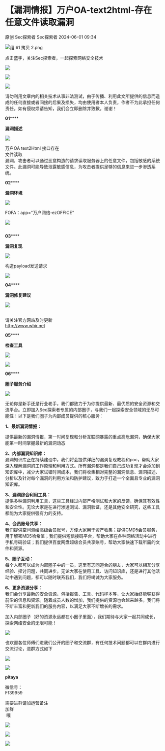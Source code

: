 #  【漏洞情报】万户OA-text2html-存在任意文件读取漏洞   
原创 Sec探索者  Sec探索者   2024-06-01 09:34  
  
![](https://mmbiz.qpic.cn/mmbiz_png/Melo944GVOJECe5vg2C5YWgpyo1D5bCkJrGicxw4mL5UYpL9RmBdKdft5iatHZicb4BrxO3ENyQOEVKKDeSwTG2Jw/640?wx_fmt=other&from=appmsg&tp=webp&wxfrom=5&wx_lazy=1&wx_co=1 "组 61 拷贝 2.png")  
  
点击蓝字，关注Sec探索者，一起探索网络安全技术  
  
  
![](https://mmbiz.qpic.cn/mmbiz_png/Melo944GVOJECe5vg2C5YWgpyo1D5bCkYN4sZibCVo6EFo0N9b7Kib4I4N6j6Y10tynLOdgov9ibUmaNwW5yeoCbQ/640?wx_fmt=other&from=appmsg&tp=webp&wxfrom=5&wx_lazy=1&wx_co=1 "")  
  
![](https://mmbiz.qpic.cn/mmbiz_png/Melo944GVOJECe5vg2C5YWgpyo1D5bCkhic5lbbPcpxTLtLccZ04WhwDotW7g2b3zBgZeS5uvFH4dxf0tj0Rutw/640?wx_fmt=other&from=appmsg&tp=webp&wxfrom=5&wx_lazy=1&wx_co=1 "")  
  
![](https://mmbiz.qpic.cn/mmbiz_png/Melo944GVOJECe5vg2C5YWgpyo1D5bCk524CiapZejYicic1Hf8LPt8qR893A3IP38J3NMmskDZjyqNkShewpibEfA/640?wx_fmt=other&from=appmsg&tp=webp&wxfrom=5&wx_lazy=1&wx_co=1 "")  
  
请勿利用文章内的相关技术从事非法测试，由于传播、利用此文所提供的信息而造成的任何直接或者间接的后果及损失，均由使用者本人负责，作者不为此承担任何责任。如有侵权烦请告知，我们会立即删除并致歉。谢谢！  
  
**01******  
  
**漏洞描述**  
  
![](https://mmbiz.qpic.cn/mmbiz_gif/Melo944GVOJECe5vg2C5YWgpyo1D5bCkEPVCSE8TicyQLuettC2pcGgfe3PY8L2lHia8ZWLcNr1Fz7p3pb69Voow/640?wx_fmt=gif&from=appmsg&tp=webp&wxfrom=5&wx_lazy=1 "")  
  
  
万户OA text2Html 接口存在  
文件读取  
漏洞，攻击者可以通过恶意构造的请求读取服务器上的任意文件，包括敏感的系统文件。此漏洞可能导致泄露敏感信息，为攻击者提供足够的信息来进一步渗透系统。  
  
  
**02******  
  
**漏洞环境**  
  
![](https://mmbiz.qpic.cn/mmbiz_gif/Melo944GVOJECe5vg2C5YWgpyo1D5bCkEPVCSE8TicyQLuettC2pcGgfe3PY8L2lHia8ZWLcNr1Fz7p3pb69Voow/640?wx_fmt=gif&from=appmsg&tp=webp&wxfrom=5&wx_lazy=1 "")  
  
  
  
FOFA：app="万户网络-ezOFFICE"  
  
![](https://mmbiz.qpic.cn/mmbiz_jpg/Melo944GVOIcQTVov5xaABqbMGwvAjFqwLicFHfyiav5jFasKV9Nibfuoc06dibFGSjUwvUy40MOm3sRXz4QAA8ntQ/640?wx_fmt=other&from=appmsg "")  
  
```
```  
  
**03******  
  
**漏洞复现**  
  
![](https://mmbiz.qpic.cn/mmbiz_gif/Melo944GVOJECe5vg2C5YWgpyo1D5bCkEPVCSE8TicyQLuettC2pcGgfe3PY8L2lHia8ZWLcNr1Fz7p3pb69Voow/640?wx_fmt=gif&from=appmsg&tp=webp&wxfrom=5&wx_lazy=1 "")  
  
  
构造payload发送请求  
  
![](https://mmbiz.qpic.cn/mmbiz_png/Melo944GVOIcQTVov5xaABqbMGwvAjFqSAlIWbAenmJEfnQBPNRicibGfont4d656noKJEVF8FS3Yjjpp9EibeZtA/640?wx_fmt=png&from=appmsg "")  
  
  
**04******  
  
**漏洞修复建议**  
  
![](https://mmbiz.qpic.cn/mmbiz_gif/Melo944GVOJECe5vg2C5YWgpyo1D5bCkEPVCSE8TicyQLuettC2pcGgfe3PY8L2lHia8ZWLcNr1Fz7p3pb69Voow/640?wx_fmt=gif&from=appmsg&tp=webp&wxfrom=5&wx_lazy=1 "")  
  
  
   
请关注官方网站及时更新  
http://www.whir.net  
  
  
**05******  
  
**检查工具**  
  
![](https://mmbiz.qpic.cn/mmbiz_gif/Melo944GVOJECe5vg2C5YWgpyo1D5bCkEPVCSE8TicyQLuettC2pcGgfe3PY8L2lHia8ZWLcNr1Fz7p3pb69Voow/640?wx_fmt=gif&from=appmsg&tp=webp&wxfrom=5&wx_lazy=1 "")  
  
  
![](https://mmbiz.qpic.cn/mmbiz_png/Melo944GVOIcQTVov5xaABqbMGwvAjFqD9nichvDicOBRyL5cJ0iaXx1AOwTzwtOcG2RXm5DVvKHiaoflOic7mmomzw/640?wx_fmt=png&from=appmsg "")  
  
  
**06******  
  
**圈子服务介绍**  
  
![](https://mmbiz.qpic.cn/mmbiz_gif/Melo944GVOJECe5vg2C5YWgpyo1D5bCkEPVCSE8TicyQLuettC2pcGgfe3PY8L2lHia8ZWLcNr1Fz7p3pb69Voow/640?wx_fmt=gif&from=appmsg&tp=webp&wxfrom=5&wx_lazy=1 "")  
  
  
无论你是新手还是行业老手，我们都致力于为你提供最新、最优质的安全资源和交流平台。立即加入Sec探索者专属的内部圈子，与我们一起探索安全领域的无尽可能性！以下是我们圈子为内部成员提供的核心服务：  
  
**1、最新漏洞情报：**  
  
提供最新的漏洞情报，第一时间复现和分析互联网暴露的重点高危漏洞，确保大家能第一时间掌握最新的漏洞动态  
  
**2、内部漏洞知识库：**  
漏洞知识库正在持续建设中，我们将会提供详细的漏洞复现教程和poc，帮助大家深入理解漏洞的工作原理和利用方式。所有漏洞都是我们自己成功复现才会添加到知识库中，减少大家试错时间成本，我们将收集相对完整的漏洞信息、漏洞描述、分析以及针对每个漏洞的利用方法和防护建议，致力于打造一个全面且专业的漏洞知识库。   
  
**3、漏洞综合利用工具：**  
提供多种漏洞利用工具，这些工具经过内部严格测试和大家的反馈，确保其有效性和安全性。无论大家是在进行渗透测试、漏洞验证，还是其他安全研究，这些工具都能为大家提供强有力的支持。  
  
**4、会员账号共享：**  
我们提供空间测绘高级会员账号，方便大家用于资产收集；提供CMD5会员服务，用于解密MD5哈希值；我们提供短信接码平台，帮助大家在各种网络活动中进行手机号码验证；我们提供百度网盘超级会员共享账号，帮助大家快速下载所需的文件和资源。  
  
**5、圈子互动：**  
每个人都可以成为内部圈子中的一员，这里有志同道合的朋友，大家可以相互分享经验、探讨问题，共同进步。无论大家在使用工具、访问知识库，还是进行其他活动中遇到问题，都可以随时联系我们，我们将竭诚为大家服务。  
  
**6、更多资源分享：**  
我们会分享最新的安全资源，包括报告、工具、代码样本等，让大家始终能够获得前沿的信息和资源。随着成员人数的增加，我们提供的资源也会越来越多。我们将不断丰富和更新我们的服务内容，以满足大家不断增长的需求。   
  
加入内部圈子（好的资源永远都在小圈子里面），我们期待与大家一起共同成长，探索网络安全的无限可能！   
  
![](https://mmbiz.qpic.cn/mmbiz_png/Melo944GVOJZUDB5jYwF0xYbdDUNSGMhTEW0yJr8VKyalq6lSoYZfb3ibTftMlDKegjb0mViajZTPINjicTXUcicDw/640?wx_fmt=png&from=appmsg "")  
  
  
  
也欢迎各位师傅们进我们公开的圈子和交流群，有任何技术问题都可以在群内进行交流讨论，进群方式如下  
  
![](https://mmbiz.qpic.cn/mmbiz_png/Melo944GVOIOyOhEZkrWlcianYlTNGEkfJEF11Yn0qaX7ZiaJb41nIVoBIRxkRbRZZKnibkOCtU3tz7rzKzhicWpibA/640?wx_fmt=other&from=appmsg&tp=webp&wxfrom=5&wx_lazy=1&wx_co=1 "")  
  
![](https://mmbiz.qpic.cn/mmbiz_jpg/Melo944GVOIoFwyAA0ACwDMtpMoricB1Kzzs8yibZoLEuzHJicbULwe1bsha86W6mr3D6XNcqzzkhMktNfY7CZNhg/640?wx_fmt=jpeg&from=appmsg "")  
  
**pitaya**  
  
  
微信号：  
Ff39959  
  
需要进群请加运营备注   
加群  
 哦  
  
![](https://mmbiz.qpic.cn/mmbiz_png/Melo944GVOIOyOhEZkrWlcianYlTNGEkfPibJvibwNCZnfziaYeyoC2cwp0lAyGv1WEYKHgNhp0JdCj6motcL74vtA/640?wx_fmt=other&from=appmsg&tp=webp&wxfrom=5&wx_lazy=1&wx_co=1 "")  
  
  
![](https://mmbiz.qpic.cn/mmbiz_jpg/Melo944GVOJZUDB5jYwF0xYbdDUNSGMhbDnLNDMByu32MO2Om0qgf77ctYPV4om7dMgk7pMU4gq9oFZibnbaG6w/640?wx_fmt=jpeg&from=appmsg "")  
  
  
  
![](https://mmbiz.qpic.cn/mmbiz_gif/Melo944GVOIOyOhEZkrWlcianYlTNGEkfxOuWBhteCiaRdaHtePHhJMovro0Xia8kibfibrTD6TZPkMibu0pzvicIzHLg/640?wx_fmt=gif&from=appmsg&tp=webp&wxfrom=5&wx_lazy=1 "")  
  
  
  
